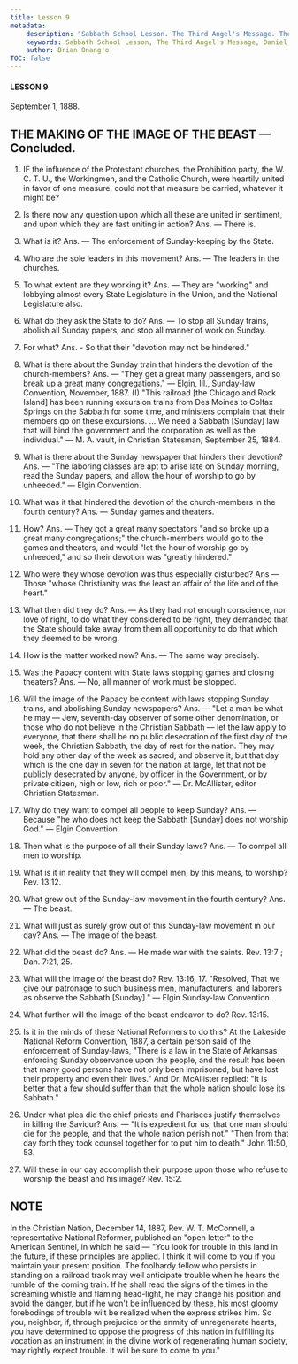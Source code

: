 ```yaml
---
title: Lesson 9
metadata:
    description: "Sabbath School Lesson. The Third Angel's Message. The Making of the Image of the Beast - Concluded. Lesson 9. September 1, 1888. 1. IF the influence of the Protestant churches, the Prohibition party, the W. C. T. U., the Workingmen, and the Catholic Church, were heartily united in favor of one measure, could not that measure be carried, whatever it might be? 2. Is there now any question upon which all these are united in sentiment, and upon which they are fast uniting in action? Ans. —  There is."
    keywords: Sabbath School Lesson, The Third Angel's Message, Daniel, Prophecy, September 1, 1888.
    author: Brian Onang'o
TOC: false
---
```


#### LESSON 9

September 1, 1888.

## THE MAKING OF THE IMAGE OF THE BEAST — Concluded.

1. IF the influence of the Protestant churches, the Prohibition party, the W. C. T. U., the Workingmen, and the Catholic Church, were heartily united in favor of one measure, could not that measure be carried, whatever it might be?
2. Is there now any question upon which all these are united in sentiment, and upon which they are fast uniting in action? Ans. —  There is.
3. What is it? Ans. — The enforcement of Sunday-keeping by the State.
4. Who are the sole leaders in this movement? Ans. — The leaders in the churches.
5. To what extent are they working it? Ans. — They are "working" and lobbying almost every State Legislature in the Union, and the National Legislature also.
6. What do they ask the State to do? Ans. — To stop all Sunday trains, abolish all Sunday papers, and stop all manner of work on Sunday.
7. For what? Ans. - So that their "devotion may not be hindered."
8. What is there about the Sunday train that hinders the devotion of the church-members? Ans. — "They get a great many passengers, and so break up a great many congregations." — Elgin, Ill., Sunday-law Convention, November, 1887. (I) "This railroad [the Chicago and Rock Island] has been running excursion trains from Des Moines to Colfax Springs on the Sabbath for some time, and ministers complain that their members go on these excursions. ... We need a Sabbath [Sunday] law that will bind the government and the corporation as well as the individual." — M. A. vault, in Christian Statesman, September 25, 1884.
9. What is there about the Sunday newspaper that hinders their devotion? Ans. — "The laboring classes are apt to arise late on Sunday morning, read the Sunday papers, and allow the hour of worship to go by unheeded." — Elgin Convention.
10. What was it that hindered the devotion of the church-members in the fourth century? Ans. — Sunday games and theaters.
11. How? Ans. — They got a great many spectators "and so broke up a great many congregations;" the church-members would go to the games and theaters, and would "let the hour of worship go by unheeded," and so their devotion was "greatly hindered."
12. Who were they whose devotion was thus especially disturbed? Ans — Those "whose Christianity was the least an affair of the life and of the heart."
13. What then did they do? Ans. — As they had not enough conscience, nor love of right, to do what they considered to be right, they demanded that the State should take away from them all opportunity to do that which they deemed to be wrong.
14. How is the matter worked now? Ans. — The same way precisely.
15. Was the Papacy content with State laws stopping games and closing theaters? Ans. — No, all manner of work must be stopped.
16. Will the image of the Papacy be content with laws stopping Sunday trains, and abolishing Sunday newspapers? Ans. — "Let a man be what he may — Jew, seventh-day observer of some other denomination, or those who do not believe in the Christian Sabbath — let the law apply to everyone, that there shall be no public desecration of the first day of the week, the Christian Sabbath, the day of rest for the nation. They may hold any other day of the week as sacred, and observe it; but that day which is the one day in seven for the nation at large, let that not be publicly desecrated by anyone, by officer in the Government, or by private citizen, high or low, rich or poor." — Dr. McAllister, editor Christian Statesman.
17. Why do they want to compel all people to keep Sunday? Ans. — Because "he who does not keep the Sabbath [Sunday] does not worship God." — Elgin Convention.
18. Then what is the purpose of all their Sunday laws? Ans. — To compel all men to worship.
19. What is it in reality that they will compel men, by this means, to worship? Rev. 13:12.
20. What grew out of the Sunday-law movement in the fourth century? Ans. — The beast.
21. What will just as surely grow out of this Sunday-law movement in our day? Ans. — The image of the beast.
22. What did the beast do? Ans. — He made war with the saints. Rev. 13:7 ; Dan. 7:21, 25.
23. What will the image of the beast do? Rev. 13:16, 17. "Resolved, That we give our patronage to such business men, manufacturers, and laborers as observe the Sabbath [Sunday]." — Elgin Sunday-law Convention.
24. What further will the image of the beast endeavor to do? Rev. 13:15.
25. Is it in the minds of these National Reformers to do this?
At the Lakeside National Reform Convention, 1887, a certain person said of the enforcement of Sunday-laws, "There is a law in the State of Arkansas enforcing Sunday observance upon the people, and the result has been that many good persons have not only been imprisoned, but have lost their property and even their lives."
And Dr. McAllister replied: "It is better that a few should suffer than that the whole nation should lose its Sabbath."

26. Under what plea did the chief priests and Pharisees justify themselves in killing the Saviour? Ans. — "It is expedient for us, that one man should die for the people, and that the whole nation perish not." "Then from that day forth they took counsel together for to put him to death." John 11:50, 53.
27. Will these in our day accomplish their purpose upon those who refuse to worship the beast and his image? Rev. 15:2.

## NOTE

In the Christian Nation, December 14, 1887, Rev. W. T. McConnell, a representative National Reformer, published an "open letter" to the American Sentinel, in which he said:— "You look for trouble in this land in the future, if these principles are applied. I think it will come to you if you maintain your present position. The foolhardy fellow who persists in standing on a railroad track may well anticipate trouble when he hears the rumble of the coming train. If he shall read the signs of the times in the screaming whistle and flaming head-light, he may change his position and avoid the danger, but if he won't be influenced by these, his most gloomy forebodings of trouble wilt be realized when the express strikes him. So you, neighbor, if, through prejudice or the enmity of unregenerate hearts, you have determined to oppose the progress of this nation in fulfilling its vocation as an instrument in the divine work of regenerating human society, may rightly expect trouble. It will be sure to come to you."
